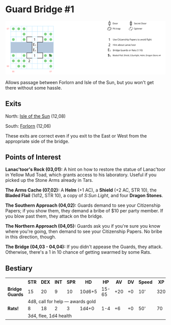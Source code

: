 # Guard Bridge #1

![map](guard-bridge-1.svg)

Allows passage between Forlorn and Isle of the Sun, but you won't get there without some hassle.

## Exits

North: [Isle of the Sun](dilmun.md) (12,08)

South: [Forlorn](dilmun.md) (12,06)

These exits are correct even if you exit to the East or West from the appropriate side of the bridge.

## Points of Interest

**Lanac'toor's Rock (03,01):** A hint on how to restore the statue of Lanac'toor in Yellow Mud Toad, which grants access to his laboratory. Useful if you picked up the Stone Arms already in Tars.

**The Arms Cache (07,02):** A **Helm** (+1 AC), a **Shield** (+2 AC, STR 10), the **Bladed Flail** (1d12, STR 10), a copy of *S:Sun Light*, and four **Dragon Stones**.

**The Southern Approach (04,02):** Guards demand to see your Citizenship Papers; if you show them, they demand a bribe of $10 per party member. If you blow past them, they attack on the bridge.

**The Northern Approach (04,05):** Guards ask you if you're sure you know where you're going, then demand to see your Citizenship Papers. No bribe in this direction, though.

**The Bridge (04,03 - 04,04):** If you didn't appease the Guards, they attack. Otherwise, there's a 1 in 10 chance of getting swarmed by some Rats.

## Bestiary

<table>
  <tr>
    <th></th>
    <th>STR</th>
    <th>DEX</th>
    <th>INT</th>
    <th>SPR</th>
    <th>HD</th>
    <th>HP</th>
    <th>AV</th>
    <th>DV</th>
    <th>Speed</th>
    <th>XP</th>
  </tr>
  <tr>
    <td><b>Bridge Guards</b></td>
    <td>15</td>
    <td>20</td>
    <td>9</td>
    <td>10</td>
    <td>10d6+5</td>
    <td>15-65</td>
    <td>+20</td>
    <td>+0</td>
    <td>10'</td>
    <td>320</td>
  </tr><tr>
    <td></td>
    <td colspan="10">4d8, call for help — awards gold</td>
  </tr>
  <tr>
    <td><b>Rats!</b></td>
    <td>8</td>
    <td>18</td>
    <td>2</td>
    <td>3</td>
    <td>1d4+0</td>
    <td>1-4</td>
    <td>+6</td>
    <td>+0</td>
    <td>50'</td>
    <td>70</td>
  </tr><tr>
    <td></td>
    <td colspan="10">3d4, flee, 1d4 health</td>
  </tr>
</table>
